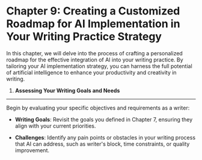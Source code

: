 Chapter 9: Creating a Customized Roadmap for AI Implementation in Your Writing Practice Strategy
================================================================================================

In this chapter, we will delve into the process of crafting a personalized roadmap for the effective integration of AI into your writing practice. By tailoring your AI implementation strategy, you can harness the full potential of artificial intelligence to enhance your productivity and creativity in writing.

1. **Assessing Your Writing Goals and Needs**
---------------------------------------------

Begin by evaluating your specific objectives and requirements as a writer:

* **Writing Goals**: Revisit the goals you defined in Chapter 7, ensuring they align with your current priorities.

* **Challenges**: Identify any pain points or obstacles in your writing process that AI can address, such as writer's block, time constraints, or quality improvement.


